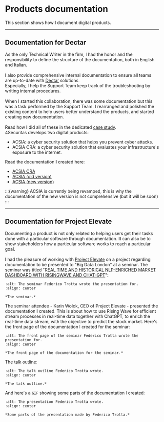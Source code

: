 # Products documentation
This section shows how I document digital products.

***

## Documentation for Dectar
As the only Technical Writer in the firm, I had the honor and the responsibility to define the structure of the documentation, both in English and Italian.\
\
I also provide comprehensive internal documentation to ensure all teams are up-to-date with [Dectar](https://dectar.com/) solutions.\
Especially, I help the Support Team keep track of the troubleshooting by writing internal procedures.\
​​\
When I started this collaboration, there was some documentation but this was a task performed by the Support Team. I rearranged and polished the existing content to help users better understand the products, and started creating new documentation.\
\
Read how I did all of these in the dedicated [case study](https://federicotrotta.com/case-studies/).
\
4Securitas develops two digital products:
- ACSIA: a cyber security solution that helps you prevent cyber attacks.
- ACSIA CRA: a cyber security solution that evaluates your infrastructure's exposure to the internet.

Read the documentation I created here:
- [ACSIA CRA](https://support.dectar.com/hc/en-us/sections/12807213245085-ACSIA-CRA)
- [ACSIA (old version)](https://support.dectar.com/hc/en-us/sections/12807172890269-ACSIA-V6-4-x-or-lower)
- [ACSIA (new version)](https://support.dectar.com/hc/en-us/sections/14289643278749-ACSIA-V6-5-x)

:::{warning}
ACSIA is currently being revamped, this is why the documentation of the new version is not comprehensive (but it will be soon)
:::

***

## Documentation for Project Elevate
Documenting a product is not only related to helping users get their tasks done with a particular software through documentation. It can also be to show stakeholders how a particular software works to reach a particular goal.\
\
I had the pleasure of working with [Project Elevate](https://www.projectelevate.io/) on a project regarding documentation to be presented to "Big Data London" at a seminar.
The seminar was titled "[REAL TIME AND HISTORICAL NLP-ENRICHED MARKET DASHBOARD WITH RISINGWAVE AND CHAT-GPT](https://bigdataldn.com/seminar-schedule/real-time-and-historical-nlp-enriched-market-dashboard-with-risingwave-and-chat-gpt-2/)":

```{figure} images/prod/seminar.png
:alt: The seminar Federico Trotta wrote the presentation for.
:align: center

*The seminar.*
```

The seminar attendee - Karin Wolok, CEO of Project Elevate - presented the documentation I created. This is about how to use Rising Wave for efficient stream processes in real-time data together with ChatGPT, to enrich the real-time data stream, with the objective to predict the stock market.
Here's the front page of the documentation I created for the seminar:


```{figure} images/prod/front.png
:alt: The front page of the seminar Federico Trotta wrote the presentation for.
:align: center

*The front page of the documentation for the seminar.*
```

The talk outline:

```{figure} images/prod/outline.png
:alt: The talk outline Federico Trotta wrote.
:align: center

*The talk outline.*
```

And here's a `GIF` showing some parts of the documentation I created:

```{figure} images/prod/presentation.gif
:alt: The presentation Federico Trotta wrote.
:align: center

*Some parts of the presentation made by Federico Trotta.*
```